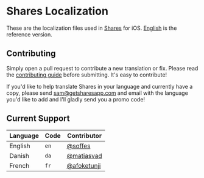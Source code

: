 # Shares Localization

These are the localization files used in [Shares](http://getsharesapp.com) for iOS. [English](en.lproj/Localizable.strings) is the reference version.


## Contributing

Simply open a pull request to contribute a new translation or fix. Please read the [contributing guide](Contributing.markdown) before submitting. It's easy to contribute!

If you'd like to help translate Shares in your language and currently have a copy, please send <sam@getsharesapp.com> and email with the language you'd like to add and I'll gladly send you a promo code!


## Current Support

Language             | Code      | Contributor
---------------------|-----------|------------
English              | `en`      | [@soffes](https://github.com/soffes)
Danish               | `da`      | [@matiasvad](https://github.com/matiasvad)
French               | `fr`      | [@afoketunji](https://github.com/afoketunji)
